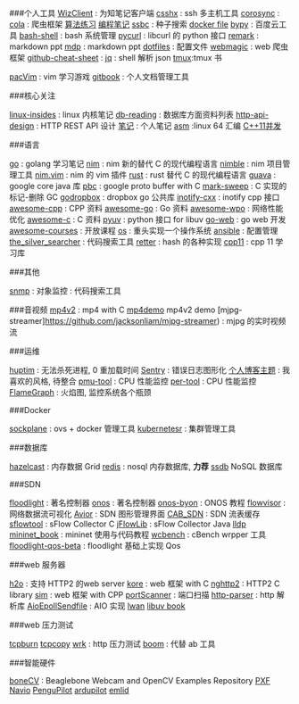 
###个人工具
[WizClient](https://github.com/WizTeam/WizQTClient) : 为知笔记客户端
[csshx](https://github.com/brockgr/csshx) : ssh 多主机工具
[corosync](https://github.com/corosync/corosync) : 
[cola](https://github.com/chineking/cola) : 爬虫框架
[算法练习](https://github.com/billryan/algorithm-exerciser)
[编程笔记](http://prog-notes.yuanbin.me/)
[ssbc](https://github.com/78/ssbc) : 种子搜索
[docker file](https://github.com/phusion/baseimage-docker)
[bypy](https://github.com/houtianze/bypy) : 百度云工具
[bash-shell](https://github.com/owent-utils/bash-shell) : bash 系统管理
[pycurl](https://github.com/pycurl/pycurl) : libcurl 的 python 接口
[remark](https://github.com/gnab/remark) : markdown ppt
[mdp](https://github.com/visit1985/mdp) : markdown ppt
[dotfiles](https://github.com/adam8157/dotfiles) : 配置文件
[webmagic](https://github.com/code4craft/webmagic) : web 爬虫框架
[github-cheat-sheet](https://github.com/tiimgreen/github-cheat-sheet) :
[jq](https://github.com/stedolan/jq) : shell 解析 json
[tmux](https://www.gitbook.com/book/aquaregia/tmux-productive-mouse-free-development_zh/details):tmux 书

[pacVim](https://github.com/jmoon018/PacVim) : vim 学习游戏
[gitbook](https://github.com/GitbookIO/gitbook) : 个人文档管理工具

###核心关注

[linux-insides](https://github.com/0xAX/linux-insides) : linux 内核笔记
[db-reading](https://github.com/rxin/db-readings) : 数据库方面资料列表
[http-api-design](https://github.com/interagent/http-api-design) : HTTP REST API 设计
[笔记](https://github.com/chenruiao/ares) : 个人笔记
[asm](https://github.com/0xAX/asm) :linux 64 汇编
[C++11并发](https://github.com/forhappy/A-Detailed-Cplusplus-Concurrency-Tutorial/)

###语言

[go](https://github.com/qyuhen/book) : golang 学习笔记
[nim](https://github.com/nim-lang/Nim) : nim 新的替代 C 的现代编程语言
[nimble](https://github.com/nim-lang/nimble) : nim 项目管理工具
[nim.vim](https://github.com/zah/nim.vim) : nim 的 vim 插件
[rust](https://github.com/rust-lang/rust) : rust 替代 C 的现代编程语言
[guava](https://github.com/google/guava) : google core java 库
[pbc](https://github.com/cloudwu/pbc) : google proto buffer with C
[mark-sweep](https://github.com/munificent/mark-sweep) : C 实现的 标记-删除 GC
[godropbox](https://github.com/dropbox/godropbox) : dropbox go 公共库
[inotify-cxx](https://github.com/dafrito/inotify-cxx) : inotify cpp 接口
[awesome-cpp](https://github.com/fffaraz/awesome-cpp) : CPP 资料
[awesome-go](https://github.com/avelino/awesome-go) : Go 资料
[awesome-wpo](https://github.com/davidsonfellipe/awesome-wpo) : 网络性能优化
[awesome-c](https://github.com/kozross/awesome-c) : C 资料
[pyuv](https://github.com/saghul/pyuv) : python 接口 for libuv
[go-web](https://github.com/astaxie/build-web-application-with-golang) : go web 开发
[awesome-courses](https://github.com/prakhar1989/awesome-courses) : 开放课程
[os](https://github.com/SamyPesse/How-to-Make-a-Computer-Operating-System) :
重头实现一个操作系统
[ansible](https://github.com/ansible/ansible) : 配置管理
[the_silver_searcher](https://github.com/ggreer/the_silver_searcher) : 代码搜索工具
[retter](https://github.com/maciejczyzewski/retter) : hash 的各种实现
[cpp11](https://github.com/tunabrain/tungsten) : cpp 11 学习库

###其他

[snmp](https://github.com/credosemi/smartsnmp)
[](https://github.com/facebook/flint)
[](https://github.com/manish-kumar1/object-monitor) : 对象监控
[](https://github.com/ggreer/the_silver_searcher) : 代码搜索工具

###音视频
[mp4v2](https://github.com/TechSmith/mp4v2) : mp4 with C
[mp4demo](https://github.com/jackdu/Mp4v2demo) mp4v2 demo
[mjpg-streamer]https://github.com/jacksonliam/mjpg-streamer) : mjpg 的实时视频流
[](https://github.com/reckhou/Libnemesi-reborn)
[](https://github.com/muaz-khan/WebRTC-Experiment)
[](https://github.com/sgh/v4l2)
[](https://github.com/yejingyang/video_njue)


###运维

[huptim](https://github.com/amscanne/huptime) : 无法杀死进程, 0 重加载时间
[Sentry](https://github.com/getsentry/sentry) : 错误日志图形化
[个人博客主题](https://github.com/iissnan/hexo-theme-next) : 我喜欢的风格, 待整合
[pmu-tool](https://github.com/andikleen/pmu-tools) : CPU 性能监控
[per-tool](https://github.com/brendangregg/perf-tools) : CPU 性能监控
[FlameGraph](https://github.com/brendangregg/FlameGraph) : 火焰图, 监控系统各个瓶颈

###Docker

[sockplane](https://github.com/socketplane/docker-ovs) : ovs + docker 管理工具
[kubernetesr](https://github.com/GoogleCloudPlatform/kubernetesr) : 集群管理工具

###数据库

[hazelcast](https://github.com/y-higuchi/hazelcast) : 内存数据 Grid
[redis](https://github.com/antirez/redis) : nosql 内存数据库, **力荐**
[ssdb](https://github.com/ideawu/ssdb) NoSQL 数据库

###SDN

[floodlight](https://github.com/floodlight/floodlight) : 著名控制器
[onos](https://github.com/sdnhub/onos) : 著名控制器
[onos-byon](https://github.com/bocon13/onos-byon) : ONOS 教程
[flowvisor](https://github.com/opennetworkinglab/flowvisor) : 网络数据流可视化
[Avior](https://github.com/1PhoenixM/avior-service) : SDN 图形管理界面
[CAB_SDN](https://github.com/bovenyan/CAB_SDN) : SDN 流表缓存
[sflowtool](https://github.com/skamithi/sflowtool) : sFlow Collector C
[jFlowLib](https://github.com/de-cix/jFlowLib) : sFlow Collector Java
[lldp](https://github.com/vincentbernat/lldpd)
[mininet_book](https://github.com/yeasy/mininet_book) : mininet 使用与代码教程
[wcbench](https://github.com/dfarrell07/wcbench) : cBench wrpper 工具
[floodlight-qos-beta](https://github.com/wallnerryan/floodlight-qos-beta) : floodlight 基础上实现 Qos

###web 服务器

[h2o](https://github.com/h2o/h2o) : 支持 HTTP2 的web server
[kore](https://github.com/jorisvink/kore) : web 框架 with C
[nghttp2](https://github.com/tatsuhiro-t/nghttp2) : HTTP2 C library
[sim](https://github.com/ideawu/sim) : web 框架 with CPP
[portScanner](https://github.com/hotzenklotz/PortScanner) : 端口扫描
[http-parser](https://github.com/joyent/http-parser) : http 解析库
[AioEpollSendfile](https://github.com/oneApple/AioEpollSendfile) : AIO 实现
[lwan](https://github.com/lpereira/lwan)
[libuv book](http://forhappy.github.com/uvbook)

###web 压力测试

[tcpburn](https://github.com/session-replay-tools/tcpburn)
[tcpcopy](https://github.com/session-replay-tools/tcpcopy)
[wrk](https://github.com/wg/wrk) : http 压力测试
[boom](https://github.com/tarekziade/boom) : 代替 ab 工具

###智能硬件

[boneCV](https://github.com/derekmolloy/boneCV) :  Beaglebone Webcam and OpenCV Examples Repository
[PXF](https://github.com/diydrones/PXF)
[Navio](https://github.com/emlid/Navio)
[PenguPilot](https://github.com/PenguPilot/PenguPilot)
[ardupilot](https://github.com/diydrones/ardupilot)
[emlid](http://docs.emlid.com/)
